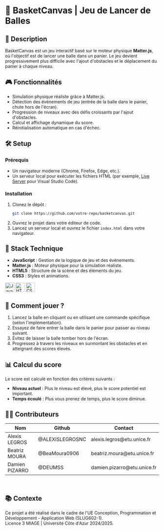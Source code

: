# 🏀 BasketCanvas | Jeu de Lancer de Balles

## 📒 Description
BasketCanvas est un jeu interactif basé sur le moteur physique **Matter.js**, où l'objectif est de lancer une balle dans un panier. Le jeu devient progressivement plus difficile avec l'ajout d'obstacles et le déplacement du panier à chaque niveau.

## 🎮 Fonctionnalités
- Simulation physique réaliste grâce à Matter.js.
- Détection des événements de jeu (entrée de la balle dans le panier, chute hors de l'écran).
- Progression de niveaux avec des défis croissants par l'ajout d'obstacles.
- Calcul et affichage dynamique du score.
- Réinitialisation automatique en cas d'échec.

## 🛠️ Setup
### Prérequis
- Un navigateur moderne (Chrome, Firefox, Edge, etc.).
- Un serveur local pour exécuter les fichiers HTML (par exemple, [Live Server](https://marketplace.visualstudio.com/items?itemName=ritwickdey.LiveServer) pour Visual Studio Code).

### Installation
1. Clonez le dépôt :
   ```bash
   git clone https://github.com/votre-repo/basketcanvas.git
   ```
2. Ouvrez le projet dans votre éditeur de code.
3. Lancez un serveur local et ouvrez le fichier `index.html` dans votre navigateur.

## 🧰 Stack Technique
- **JavaScript** : Gestion de la logique de jeu et des événements.
- **Matter.js** : Moteur physique pour la simulation réaliste.
- **HTML5** : Structure de la scène et des éléments du jeu.
- **CSS3** : Styles et animations.

<img style="height:30px;" src="https://i.pinimg.com/736x/13/40/7c/13407c12f50f08d328800c3caef43f61.jpg" alt="Javascript" title="Javascript"/> <img style="height:30px;" src="https://cdn-icons-png.flaticon.com/512/1216/1216733.png" alt="HTML5" title="HTML5"/> <img style="height:30px;" src="https://upload.wikimedia.org/wikipedia/commons/thumb/6/62/CSS3_logo.svg/2048px-CSS3_logo.svg.png" alt="CSS3" title="CSS3"/>

## 🚀 Comment jouer ?
1. Lancez la balle en cliquant ou en utilisant une commande spécifique (selon l'implémentation).
2. Essayez de faire entrer la balle dans le panier pour passer au niveau suivant.
3. Évitez de laisser la balle tomber hors de l'écran.
4. Progressez à travers les niveaux en surmontant les obstacles et en atteignant des scores élevés.

## 📊 Calcul du score
Le score est calculé en fonction des critères suivants :
- **Niveau actuel** : Plus le niveau est élevé, plus le score potentiel est important.
- **Temps écoulé** : Plus vous prenez de temps, plus le score diminue.

## 👨‍💻 Contributeurs

<table>
<thead>
<tr>
<th>Nom</th>
<th>Github</th>
<th>Contact</th>
</tr>
</thead>
<tbody>
<tr>
<td>Alexis LEGROS</td>
<td>@ALEXISLEGROSNC</td>
<td>alexis.legros@etu.unice.fr</td>
</tr>
<tr>
<td>Beatriz MOURA</td>
<td>@BeaMoura0906</td>
<td>beatriz.moura@etu.unice.fr</td>
</tr>
<tr>
<td>Damien PIZARRO</td>
<td>@DEUMSS</td>
<td>damien.pizarro@etu.unice.fr</td>
</tr>
</tbody>
</table>
<br>

## 📚 Contexte
Ce projet a été réalisé dans le cadre de l'UE Conception, Programmation et Développement - Application Web (SLUG602-1).  
Licence 3 MIAGE | Université Côte d'Azur 2024/2025.